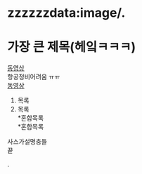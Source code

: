 # zzzzzzdata:image/.
# 가장 큰 제목(헤잌ㅋㅋㅋ)  



[동영상](https://youtu.be/qKvXUjR-8CM)  
항공정비어려움 ㅠㅠ  
[동영상](https://www.google.nl/url?sa=t&rct=j&q=&esrc=s&source=web&cd=1&cad=rja&uact=8&ved=0ahUKEwjGiZ6hru_OAhWCWCwKHZGQBQAQFggiMAA&url=http%3A%2F%2Fwww.career.go.kr%2Fcnet%2Ffront%2Fbase%2Fmajor%2FFunivMajorView.do%3FSEQ%3D627&usg=AFQjCNHrpcKxvdpJDuskLeSSBBw-Y6S7Tg&bvm=bv.131669213,d.ZGg)
  
  1. 목록  
  2. 목록  
     *혼합목록  
     *혼합목록  


사스가설명충들  
끝

.
